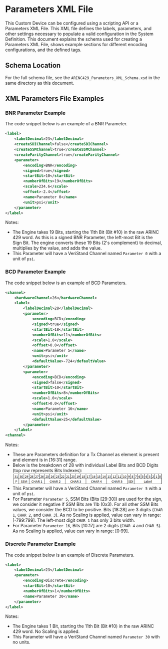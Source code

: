 # Parameters XML File
This Custom Device can be configured using a scripting API or a Parameters XML File. This XML file defines the labels, parameters, and other settings necessary to populate a valid configuration in the System Definition. This document explains the schema used for creating a Parameters XML File, shows example sections for different encoding configurations, and the defined tags.

## Schema Location
For the full schema file, see the `ARINC429_Parameters_XML_Schema.xsd` in the same directory as this document.

## XML Parameters File Examples

### BNR Parameter Example
The code snippet below is an example of a BNR Parameter.

```xml
<label>
	<labelDecimal>23</labelDecimal>
	<createSDIChannel>false</createSDIChannel>
	<createSSMChannel>true</createSSMChannel>
	<createParityChannel>true</createParityChannel>
	<parameter>
		<encoding>BNR</encoding>
		<signed>true</signed>
		<startBit>10</startBit>
		<numberOfBits>19</numberOfBits>
		<scale>234.6</scale>
		<offset>-2.4</offset>
		<name>Parameter 0</name>
		<unit>psi</unit>
	</parameter>
</label>
```

Notes:
- The Engine takes 19 Bits, starting the 11th Bit (Bit #10) in the raw ARINC 429 word. As this is a signed BNR Parameter, the left-most Bit is the Sign Bit. The engine converts these 19 Bits (2's complement) to decimal, multiplies by the <scale> value, and adds the <offset> value.
- This Parameter will have a VeriStand Channel named `Parameter 0` with a unit of `psi`.  

### BCD Parameter Example
The code snippet below is an example of BCD Parameters.

```xml
<channel>
	<hardwareChannel>26</hardwareChannel>
	<label>
		<labelDecimal>28</labelDecimal>
		<parameter>
			<encoding>BCD</encoding>
			<signed>true</signed>
			<startBit>18</startBit>
			<numberOfBits>11</numberOfBits>
			<scale>1.0</scale>
			<offset>0.0</offset>
			<name>Parameter 5</name>
			<unit>psi</unit>
			<defaultValue>-724</defaultValue>
		</parameter>
		<parameter>
			<encoding>BCD</encoding>
			<signed>false</signed>
			<startBit>10</startBit>
			<numberOfBits>8</numberOfBits>
			<scale>1.0</scale>
			<offset>0.0</offset>
			<name>Parameter 16</name>
			<unit>psi</unit>
			<defaultValue>25</defaultValue>
		</parameter>
	</label>
<channel>
```

Notes:
- These are Parameters definition for a Tx Channel as <defaultValue> element is present and <hardwareChannel> element is in [16:31] range.
- Below is the breakdown of <labelDecimal>28 with individual Label Bits and BCD Digits (top row represents Bits Indexes):
![429_Frame](429_Frame.png)
- This Parameter will have a VeriStand Channel named `Parameter 5` with a unit of `psi`. 
- For Parameter `Parameter 5`, SSM Bits (Bits [29:30]) are used for the sign, we consider it negative if SSM Bits are 11b (0x3). For all other SSM Bits values, we consider the BCD to be positive. Bits [18:28] are 3 digits (`CHAR 1`, `CHAR 2`, and `CHAR 3`). As no Scaling is applied, value can vary in range: [-799:799]. The left-most digit `CHAR 1` has only 3 bits width.
- For Parameter `Parameter 16`, Bits [10:17] are 2 digits (`CHAR 4` and `CHAR 5`). As no Scaling is applied, value can vary in range: [0:99].

### Discrete Parameter Example
The code snippet below is an example of Discrete Parameters.

```xml
<label>
	<labelDecimal>23</labelDecimal>
	<parameter>
		<encoding>Discrete</encoding>
		<startBit>10</startBit>
		<numberOfBits>1</numberOfBits>
		<name>Parameter 30</name>
	</parameter>
</label>
```

Notes:
- The Engine takes 1 Bit, starting the 11th Bit (Bit #10) in the raw ARINC 429 word. No Scaling is applied.
- This Parameter will have a VeriStand Channel named `Parameter 30` with no units.
